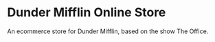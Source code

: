 # Dunder Mifflin Online Store

An ecommerce store for Dunder Mifflin, based on the show The Office. 
